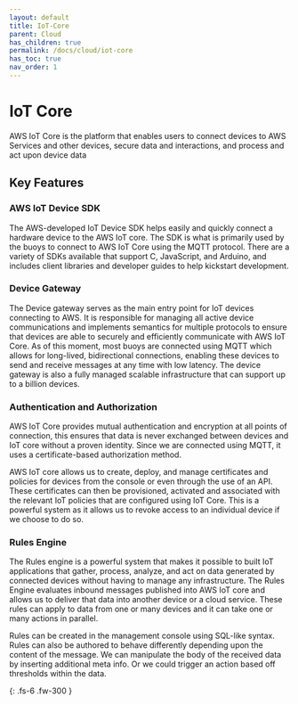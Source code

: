 ```yaml
---
layout: default
title: IoT-Core
parent: Cloud
has_children: true
permalink: /docs/cloud/iot-core
has_toc: true
nav_order: 1
---
```


# IoT Core
AWS IoT Core is the platform that enables users to connect devices to AWS Services and other devices, secure data and interactions, and process and act upon device data

## Key Features
### AWS IoT Device SDK
The AWS-developed IoT Device SDK helps easily and quickly connect a hardware device to the AWS IoT core. The SDK is what is primarily used by the buoys to connect to AWS IoT Core using the MQTT protocol. There are a variety of SDKs available that support C, JavaScript, and Arduino, and includes client libraries and developer guides to help kickstart development. 

### Device Gateway
The Device gateway serves as the main entry point for IoT devices connecting to AWS. It is responsible for managing all active device communications and implements semantics for multiple protocols to ensure that devices are able to securely and efficiently communicate with AWS IoT Core. As of this moment, most buoys are connected using MQTT which allows for long-lived, bidirectional connections, enabling these devices to send and receive messages at any time with low latency. The device gateway is also a fully managed scalable infrastructure that can support up to a billion devices. 

### Authentication and Authorization
AWS IoT Core provides mutual authentication and encryption at all points of connection, this ensures that data is never exchanged between devices and IoT core without a proven identity. Since we are connected using MQTT, it uses a certificate-based authorization method. 

AWS IoT core allows us to create, deploy, and manage certificates and policies for devices from the console or even through the use of an API. These certificates can then be provisioned, activated and associated with the relevant IoT policies that are configured using IoT Core. This is a powerful system as it allows us to revoke access to an individual device if we choose to do so. 

### Rules Engine
The Rules engine is a powerful system that makes it possible to built IoT applications that gather, process, analyze, and act on data generated by connected devices without having to manage any infrastructure. The Rules Engine evaluates inbound messages published into AWS IoT core and allows us to deliver that data into another device or a cloud service. These rules can apply to data from one or many devices and it can take one or many actions in parallel.

Rules can be created in the management console using SQL-like syntax. Rules can also be authored to behave differently depending upon the content of the message. We can manipulate the body of the received data by inserting additional meta info. Or we could trigger an action based off thresholds within the data.


{: .fs-6 .fw-300 }